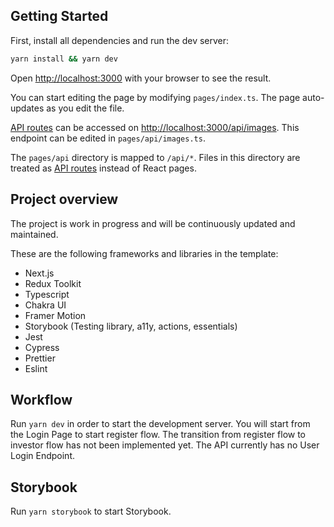 ## Getting Started

First, install all dependencies and run the dev server:

```bash
yarn install && yarn dev
```

Open [http://localhost:3000](http://localhost:3000) with your browser to see the result.

You can start editing the page by modifying `pages/index.ts`. The page auto-updates as you edit the file.

[API routes](https://nextjs.org/docs/api-routes/introduction) can be accessed
on [http://localhost:3000/api/images](http://localhost:3000/api/images). This endpoint can be edited
in `pages/api/images.ts`.

The `pages/api` directory is mapped to `/api/*`. Files in this directory are treated
as [API routes](https://nextjs.org/docs/api-routes/introduction) instead of React pages.

## Project overview

The project is work in progress and will be continuously updated and maintained.

These are the following frameworks and libraries in the template:

-   Next.js
-   Redux Toolkit
-   Typescript
-   Chakra UI
-   Framer Motion
-   Storybook (Testing library, a11y, actions, essentials)
-   Jest
-   Cypress
-   Prettier
-   Eslint

## Workflow

Run `yarn dev` in order to start the development server. You will start from the Login Page to start register flow. The
transition from register flow to investor flow has not been implemented yet. The API currently has no User Login
Endpoint.

## Storybook

Run `yarn storybook` to start Storybook.

